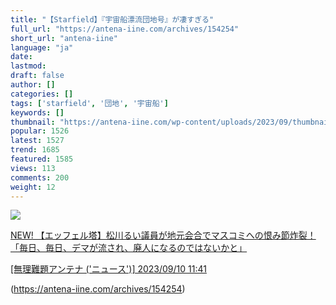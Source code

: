 ```yaml
---
title: "【Starfield】『宇宙船漂流団地号』が凄すぎる"
full_url: "https://antena-iine.com/archives/154254"
short_url: "antena-iine"
language: "ja"
date: 
lastmod: 
draft: false
author: []
categories: []
tags: ['starfield', '団地', '宇宙船']
keywords: []
thumbnail: "https://antena-iine.com/wp-content/uploads/2023/09/thumbnail-press__post_id-154254__.jpg"
popular: 1526
latest: 1527
trend: 1685
featured: 1585
views: 113
comments: 200
weight: 12
---
```


![](https://antena-iine.com/wp-content/uploads/2023/09/thumbnail-press__post_id-154254__.jpg)

<a href='http://murinandaihaore.matometa-antenna.com/01/202309101141.47559086.html' target='_blank'> <p class='title'> NEW! 【エッフェル塔】松川るい議員が地元会合でマスコミへの恨み節炸裂！「毎日、毎日、デマが流され、廃人になるのではないかと」</p> <p class='siteinfo'>[無理難題アンテナ ('ニュース')] 2023/09/10 11:41</p> </a> 

(https://antena-iine.com/archives/154254)
